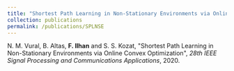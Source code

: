 ```yaml
---
title: "Shortest Path Learning in Non-Stationary Environments via Online Convex Optimization"
collection: publications
permalink: /publications/SPLNSE
---
```

N. M. Vural, B. Altas, <b>F. Ilhan</b> and S. S. Kozat, "Shortest Path Learning in Non-Stationary Environments via Online Convex Optimization", <i>28th IEEE Signal Processing and Communications Applications</i>, 2020.
